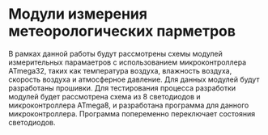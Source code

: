 ﻿# Модули измерения метеорологических парметров
В рамках данной работы будут рассмотрены схемы модулей измерительных парамаетров с использованием микроконтроллера ATmega32, таких как температура 
воздуха, влажность воздуха, скорость воздуха и атмосферное давление. Для данных модулей будут разработаны прошивки.
Для тестирования процесса разработки модулей будет рассмотрена схема из 8 светодиодов и микроконтроллера ATmega8, и разработана программа для данного микроконтроллера. Программа попеременно переключает состояния светодиодов.
